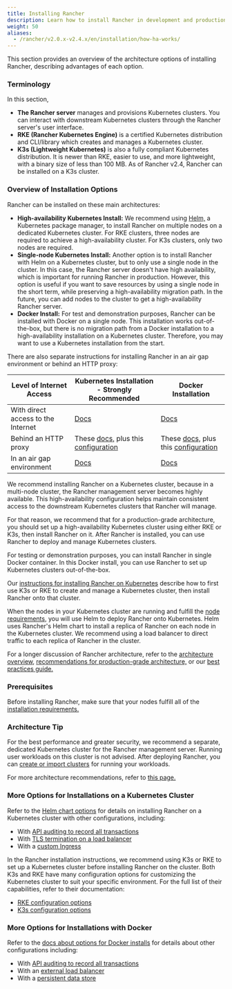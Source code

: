 ```yaml
---
title: Installing Rancher
description: Learn how to install Rancher in development and production environments. Read about single node and high availability installation
weight: 50
aliases:
  - /rancher/v2.0.x-v2.4.x/en/installation/how-ha-works/
---
```


This section provides an overview of the architecture options of installing Rancher, describing advantages of each option.

### Terminology

In this section,

- **The Rancher server** manages and provisions Kubernetes clusters. You can interact with downstream Kubernetes clusters through the Rancher server's user interface.
- **RKE (Rancher Kubernetes Engine)** is a certified Kubernetes distribution and CLI/library which creates and manages a Kubernetes cluster.
- **K3s (Lightweight Kubernetes)** is also a fully compliant Kubernetes distribution. It is newer than RKE, easier to use, and more lightweight, with a binary size of less than 100 MB. As of Rancher v2.4, Rancher can be installed on a K3s cluster.

### Overview of Installation Options

Rancher can be installed on these main architectures:

- **High-availability Kubernetes Install:** We recommend using [Helm,]({{<baseurl>}}/rancher/v2.0.x-v2.4.x/en/overview/concepts/#about-helm) a Kubernetes package manager, to install Rancher on multiple nodes on a dedicated Kubernetes cluster. For RKE clusters, three nodes are required to achieve a high-availability cluster. For K3s clusters, only two nodes are required.
- **Single-node Kubernetes Install:** Another option is to install Rancher with Helm on a Kubernetes cluster, but to only use a single node in the cluster. In this case, the Rancher server doesn't have high availability, which is important for running Rancher in production. However, this option is useful if you want to save resources by using a single node in the short term, while preserving a high-availability migration path. In the future, you can add nodes to the cluster to get a high-availability Rancher server.
- **Docker Install:** For test and demonstration purposes, Rancher can be installed with Docker on a single node. This installation works out-of-the-box, but there is no migration path from a Docker installation to a high-availability installation on a Kubernetes cluster. Therefore, you may want to use a Kubernetes installation from the start.


There are also separate instructions for installing Rancher in an air gap environment or behind an HTTP proxy:

| Level of Internet Access           | Kubernetes Installation - Strongly Recommended                | Docker Installation                             |
| ---------------------------------- | ------------------------------ | ---------- |
| With direct access to the Internet | [Docs]({{<baseurl>}}/rancher/v2.0.x-v2.4.x/en/installation/k8s-install/) | [Docs]({{<baseurl>}}/rancher/v2.0.x-v2.4.x/en/installation/other-installation-methods/single-node-docker)                                                                                     |
| Behind an HTTP proxy                | These [docs,]({{<baseurl>}}/rancher/v2.0.x-v2.4.x/en/installation/k8s-install/) plus this [configuration]({{<baseurl>}}/rancher/v2.0.x-v2.4.x/en/installation/options/chart-options/#http-proxy) |  These [docs,]({{<baseurl>}}/rancher/v2.0.x-v2.4.x/en/installation/other-installation-methods/single-node-docker) plus this [configuration]({{<baseurl>}}/rancher/v2.0.x-v2.4.x/en/installation/other-installation-methods/single-node-docker/proxy/) |
| In an air gap environment          | [Docs]({{<baseurl>}}/rancher/v2.0.x-v2.4.x/en/installation/other-installation-methods/air-gap)                                                                                                                               | [Docs]({{<baseurl>}}/rancher/v2.0.x-v2.4.x/en/installation/other-installation-methods/air-gap)                                                                                         |

We recommend installing Rancher on a Kubernetes cluster, because in a multi-node cluster, the Rancher management server becomes highly available. This high-availability configuration helps maintain consistent access to the downstream Kubernetes clusters that Rancher will manage.

For that reason, we recommend that for a production-grade architecture, you should set up a high-availability Kubernetes cluster using either RKE or K3s, then install Rancher on it. After Rancher is installed, you can use Rancher to deploy and manage Kubernetes clusters.

For testing or demonstration purposes, you can install Rancher in single Docker container. In this Docker install, you can use Rancher to set up Kubernetes clusters out-of-the-box.

Our [instructions for installing Rancher on Kubernetes]({{<baseurl>}}/rancher/v2.0.x-v2.4.x/en/installation/k8s-install) describe how to first use K3s or RKE to create and manage a Kubernetes cluster, then install Rancher onto that cluster.

When the nodes in your Kubernetes cluster are running and fulfill the [node requirements,]({{<baseurl>}}/rancher/v2.0.x-v2.4.x/en/installation/requirements) you will use Helm to deploy Rancher onto Kubernetes. Helm uses Rancher's Helm chart to install a replica of Rancher on each node in the Kubernetes cluster. We recommend using a load balancer to direct traffic to each replica of Rancher in the cluster.

For a longer discussion of Rancher architecture, refer to the [architecture overview,]({{<baseurl>}}/rancher/v2.0.x-v2.4.x/en/overview/architecture) [recommendations for production-grade architecture,]({{<baseurl>}}/rancher/v2.0.x-v2.4.x/en/overview/architecture-recommendations) or our [best practices guide.]({{<baseurl>}}/rancher/v2.0.x-v2.4.x/en/best-practices/deployment-types)

### Prerequisites
Before installing Rancher, make sure that your nodes fulfill all of the [installation requirements.]({{<baseurl>}}/rancher/v2.0.x-v2.4.x/en/installation/requirements/)

### Architecture Tip

For the best performance and greater security, we recommend a separate, dedicated Kubernetes cluster for the Rancher management server. Running user workloads on this cluster is not advised. After deploying Rancher, you can [create or import clusters]({{<baseurl>}}/rancher/v2.0.x-v2.4.x/en/cluster-provisioning/#cluster-creation-in-rancher) for running your workloads.

For more architecture recommendations, refer to [this page.]({{<baseurl>}}/rancher/v2.0.x-v2.4.x/en/overview/architecture-recommendations)

### More Options for Installations on a Kubernetes Cluster

Refer to the [Helm chart options]({{<baseurl>}}/rancher/v2.0.x-v2.4.x/en/installation/options/chart-options/) for details on installing Rancher on a Kubernetes cluster with other configurations, including:

- With [API auditing to record all transactions]({{<baseurl>}}/rancher/v2.0.x-v2.4.x/en/installation/options/chart-options/#api-audit-log)
- With [TLS termination on a load balancer]({{<baseurl>}}/rancher/v2.0.x-v2.4.x/en/installation/options/chart-options/#external-tls-termination)
- With a [custom Ingress]({{<baseurl>}}/rancher/v2.0.x-v2.4.x/en/installation/options/chart-options/#customizing-your-ingress)

In the Rancher installation instructions, we recommend using K3s or RKE to set up a Kubernetes cluster before installing Rancher on the cluster. Both K3s and RKE have many configuration options for customizing the Kubernetes cluster to suit your specific environment. For the full list of their capabilities, refer to their documentation:

- [RKE configuration options]({{<baseurl>}}/rke/latest/en/config-options/)
- [K3s configuration options]({{<baseurl>}}/k3s/latest/en/installation/install-options/)

### More Options for Installations with Docker

Refer to the [docs about options for Docker installs]({{<baseurl>}}/rancher/v2.0.x-v2.4.x/en/installation/other-installation-methods/single-node-docker) for details about other configurations including:

- With [API auditing to record all transactions]({{<baseurl>}}/rancher/v2.0.x-v2.4.x/en/installation/other-installation-methods/single-node-docker/#api-audit-log)
- With an [external load balancer]({{<baseurl>}}/rancher/v2.0.x-v2.4.x/en/installation/options/single-node-install-external-lb/)
- With a [persistent data store]({{<baseurl>}}/rancher/v2.0.x-v2.4.x/en/installation/other-installation-methods/single-node-docker/#persistent-data)

